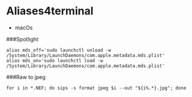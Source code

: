 # Aliases4terminal
+ macOs


###Spotlight
```
alias mds_off='sudo launchctl unload -w /System/Library/LaunchDaemons/com.apple.metadata.mds.plist'
alias mds_on='sudo launchctl load -w /System/Library/LaunchDaemons/com.apple.metadata.mds.plist'
```




###Raw to jpeg
```
for i in *.NEF; do sips -s format jpeg $i --out "${i%.*}.jpg"; done
```
